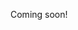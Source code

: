 Coming soon!

<!--

https://news.ycombinator.com/item?id=25554941

https://news.ycombinator.com/item?id=25414741

-->
